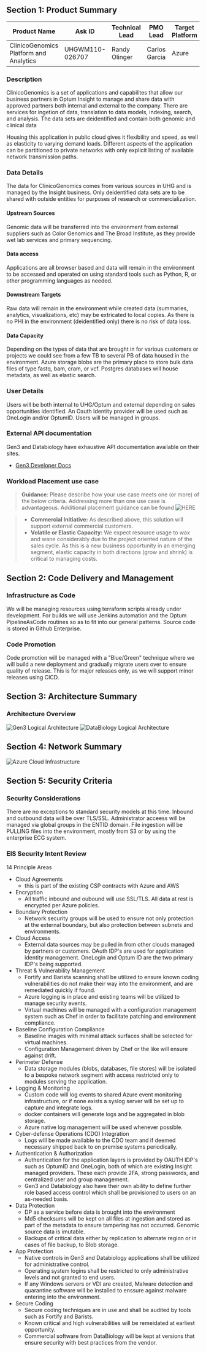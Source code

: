 ## Section 1: Product Summary

| Product Name | Ask ID          | Technical Lead | PMO Lead       |Target Platform | Template Version |
| ------------ | --------------- | -------------- | -------------- | -------------- | ---------------- |
| ClinicoGenomics Platform and Analytics  | UHGWM110-026707 | Randy Olinger      | Carlos Garcia      | Azure | 4.0.0           |

### Description
ClinicoGenomics is a set of applications and capabilites that allow our business partners in Optum Insight to manage and share data with approved partners both internal and external to the company.  There are services for ingetion of data, translation to data models, indexing, search, and analysis.  The data sets are deidentified and contain both genomic and clinical data

Housing this application in public cloud gives it flexibility and speed, as well as elasticity to varying demand loads.  Different aspects of the application can be partitioned to private networks with only explicit listing of available network transmission paths.

### Data Details

The data for ClinicoGenomics comes from various sources in UHG and is managed by the Insight business.  Only deidentified data sets are to be shared with outside entities for purposes of research or commercialization.

#### Upstream Sources

Genomic data will be transferred into the environment from external suppliers such as Color Genomics and The Broad Institute, as they provide wet lab services and primary sequencing.

#### Data access
Applications are all browser based and data will remain in the environment to be accessed and operated on using standard tools such as Python, R, or other programming languages as needed.

#### Downstream Targets
Raw data will remain in the environment while created data (summaries, analytics, visualizations, etc) may be extricated to local copies.  As there is no PHI in the environment (deidentified only) there is no risk of data loss.

#### Data Capacity
Depending on the types of data that are brought in for various customers or projects we could see from a few TB to several PB of data housed in the environment.  Azure storage blobs are the primary place to store bulk data files of type fastq, bam, cram, or vcf.  Postgres databases will house metadata, as well as elastic search.


### User Details
Users will be both internal to UHG/Optum and external depending on sales opportunities identified.  An Oauth Identity provider will be used such as OneLogin and/or OptumID.  Users will be managed in groups.


### External API documentation
Gen3 and Databiology have exhaustive API documentation available on their sites.

- [Gen3 Developer Docs](https://gen3.org/resources/developer/microservice/)

### Workload Placement use case

> **Guidance**: Please describe how your use case meets one (or more) of the below criteria.  Addressing more than one use case is advantageous.   Additional placement guidance can be found ![HERE](https://cloud.optum.com/docs/getting-started/workload-placement)

> - **Commercial Initiative:** As described above, this solution will support external commercial customers.
> - **Volatile or Elastic Capacity:** We expect resource usage to wax and wane considerably due to the project oriented nature of the sales cycle.  As this is a new business opportunity in an emerging segment, elastic capacity in both directions (grow and shrink) is critical to managing costs.



## Section 2: Code Delivery and Management

### Infrastructure as Code

We will be managing resources using terraform scripts already under development.  For builds we will use Jenkins automation and the Optum PipelineAsCode routines so as to fit into our general patterns.  Source code is stored in Github Enterprise.

### Code Promotion
Code promotion will be managed with a "Blue/Green" technique where we will build a new deployment and gradually migrate users over to ensure quality of release.   This is for major releases only, as we will support minor releases using CICD.

## Section 3: Architecture Summary

### Architecture Overview
![Gen3 Logical Architecture](Infrastructure/gen3architecture.png)
![DataBiology Logical Architecture](Infrastructure/DataBiologyLogicalArch.png)
## Section 4: Network Summary

![Azure Cloud Infrastructure](Infrastructure/ClinicoGenomicsAzure.png)

## Section 5: Security Criteria

### Security Considerations

There are no exceptions to standard security models at this time.  Inbound and outbound data will be over TLS/SSL.  Administrator acceess will be managed via global groups in the ENTID domain.  File ingestion will be PULLING files into the environment, mostly from S3 or by using the enterprise ECG system.

### EIS Security Intent Review

14 Principle Areas

- Cloud Agreements
    - this is part of the existing CSP contracts with Azure and AWS
- Encryption
  - All traffic inbound and oubound will use SSL/TLS.  All data at rest is encrypted per Azure policies.
- Boundary Protection
  - Network security groups will be used to ensure not only protection at the external boundary, but also protection between subnets and environments.
- Cloud Access
  - External data sources may be pulled in from other clouds managed by partners or customers.  OAuth IDP's are used for application identity management.  OneLogin and Optum ID are the two primary IDP's being supported.
- Threat & Vulnerability Management
  - Fortify and Barista scanning shall be utilized to ensure known coding vulnerabilities do not make their way into the environment, and are remediated quickly if found.
  - Azure logging is in place and existing teams will be utilized to manage security events.
  - Virtual machines will be managed with a configuration management system such as Chef in order to facilitate patching and environment compliance.
- Baseline Configuration Compliance
  - Baseline images with minimal attack surfaces shall be selected for virtual machines.
  - Configuration Management driven by Chef or the like will ensure against drift.
- Perimeter Defense
  - Data storage modules (blobs, databases, file stores) will be isolated to a bespoke network segment with access restricted only to modules serving the application.
- Logging & Monitoring
  - Custom code will log events to shared Azure event monitoring infrastructure, or if none exists a syslog server will be set up to capture and integrate logs.
  - docker containers will generate logs and be aggregated in blob storage.
  - Azure native log management will be used whenever possible.
- Cyber-defense Operations (CDO) Integration
  - Logs will be made available to the CDO team and if deemed necessary shipped back to on premise systems periodically.
- Authentication & Authorization
  - Authentication for the application layers is provided by OAUTH IDP's such as OptumID and OneLogin, both of which are existing Insight managed providers.  These each provide 2FA, strong passwords, and centralized user and group management.
  - Gen3 and Databiology also have their own ability to define further role based access control which shall be provisioned to users on an as-needed basis.
- Data Protection
  - DP as a service before data is brought into the environment
  - Md5 checksums will be kept on all files at ingestion and stored as part of the metadata to ensure tampering has not occurred.  Genomic source data is imutable.
  - Backups of critical data either by replication to alternate region or in cases of file backup, to Blob storage.
- App Protection
  - Native controls in Gen3 and Databiology applications shall be utilized for administrative control.
  - Operating system logins shall be restricted to only administrative levels and not granted to end users.
  - If any Windows servers or VDI are created, Malware detection and quarantine software will be installed to enssure against malware entering into the environment.
- Secure Coding
  - Secure coding techniques are in use and shall be audited by tools such as Fortify and Barists.
  - Known critical and high vulnerabilities will be remeidated at earliest opportunity.
  - Commercial software from DataBiology will be kept at versions that ensure security with best practices from the vendor.
